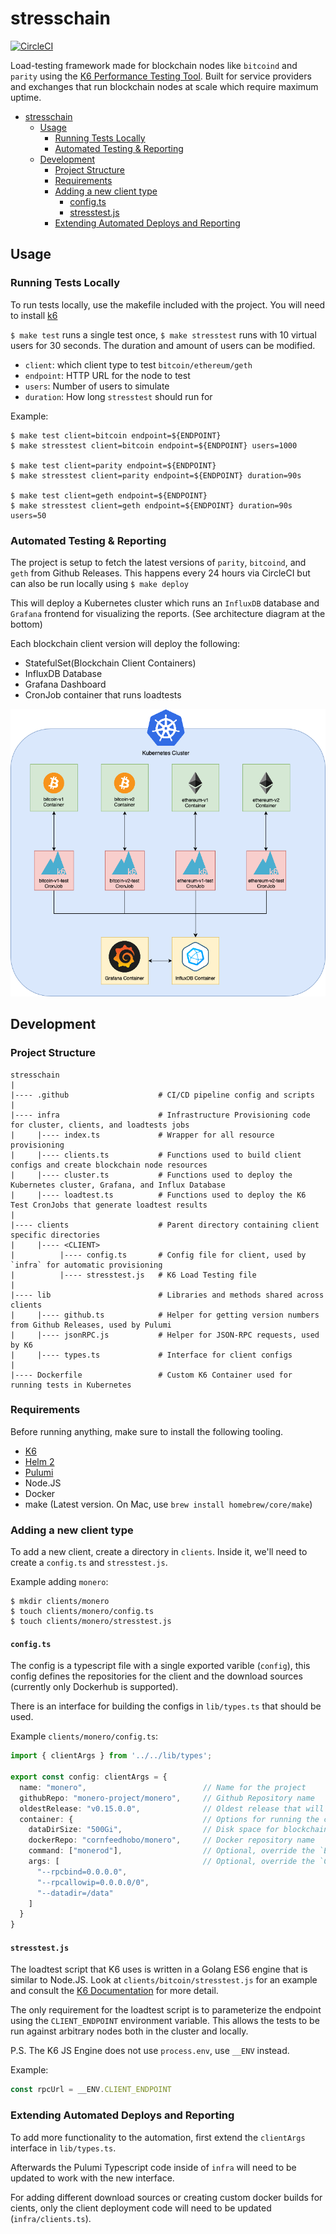 # stresschain

[![CircleCI](https://circleci.com/gh/mazamats/stresschain/tree/master.svg?style=svg&circle-token=ce36620890b54856c4feca4c1254b54ef49a9d5f)](https://circleci.com/gh/mazamats/stresschain/tree/master)

Load-testing framework made for blockchain nodes like `bitcoind` and `parity` using the [K6 Performance Testing Tool](https://k6.io). Built for service providers and exchanges that run blockchain nodes at scale which require maximum uptime.

- [stresschain](#stresschain)
  - [Usage](#usage)
    - [Running Tests Locally](#running-tests-locally)
    - [Automated Testing &amp; Reporting](#automated-testing-amp-reporting)
  - [Development](#development)
    - [Project Structure](#project-structure)
    - [Requirements](#requirements)
    - [Adding a new client type](#adding-a-new-client-type)
      - [config.ts](#configts)
      - [stresstest.js](#stresstestjs)
    - [Extending Automated Deploys and Reporting](#extending-automated-deploys-and-reporting)

## Usage

### Running Tests Locally

To run tests locally, use the makefile included with the project. You will need to install [k6](https://docs.k6.io/docs/installation)

`$ make test` runs a single test once, `$ make stresstest` runs with 10 virtual users for 30 seconds. The duration and amount of users can be modified.

- `client`: which client type to test `bitcoin/ethereum/geth`
- `endpoint`: HTTP URL for the node to test
- `users`: Number of users to simulate
- `duration`: How long `stresstest` should run for

Example:

```shell
$ make test client=bitcoin endpoint=${ENDPOINT}
$ make stresstest client=bitcoin endpoint=${ENDPOINT} users=1000

$ make test client=parity endpoint=${ENDPOINT}
$ make stresstest client=parity endpoint=${ENDPOINT} duration=90s

$ make test client=geth endpoint=${ENDPOINT}
$ make stresstest client=geth endpoint=${ENDPOINT} duration=90s users=50
```

### Automated Testing & Reporting

The project is setup to fetch the latest versions of `parity`, `bitcoind`, and `geth` from Github Releases. This happens every 24 hours via CircleCI but can also be run locally using `$ make deploy`

This will deploy a Kubernetes cluster which runs an `InfluxDB` database and `Grafana` frontend for visualizing the reports. (See architecture diagram at the bottom)

Each blockchain client version will deploy the following:

- StatefulSet(Blockchain Client Containers)
- InfluxDB Database
- Grafana Dashboard
- CronJob container that runs loadtests

![High Level Architecture](architecture.png)

## Development

### Project Structure

```
stresschain
|
|---- .github                    # CI/CD pipeline config and scripts
|
|---- infra                      # Infrastructure Provisioning code for cluster, clients, and loadtests jobs
|     |---- index.ts             # Wrapper for all resource provisioning
|     |---- clients.ts           # Functions used to build client configs and create blockchain node resources
|     |---- cluster.ts           # Functions used to deploy the Kubernetes cluster, Grafana, and Influx Database
|     |---- loadtest.ts          # Functions used to deploy the K6 Test CronJobs that generate loadtest results
|
|---- clients                    # Parent directory containing client specific directories
|     |---- <CLIENT>
|          |---- config.ts       # Config file for client, used by `infra` for automatic provisioning
|          |---- stresstest.js   # K6 Load Testing file
|
|---- lib                        # Libraries and methods shared across clients
|     |---- github.ts            # Helper for getting version numbers from Github Releases, used by Pulumi
|     |---- jsonRPC.js           # Helper for JSON-RPC requests, used by K6
|     |---- types.ts             # Interface for client configs
|
|---- Dockerfile                 # Custom K6 Container used for running tests in Kubernetes
```

### Requirements

Before running anything, make sure to install the following tooling.

- [K6](https://docs.k6.io/docs/installation)
- [Helm 2](https://helm.sh/docs/intro/install/)
- [Pulumi](https://www.pulumi.com/docs/get-started/install/)
- Node.JS
- Docker
- make (Latest version. On Mac, use `brew install homebrew/core/make`)

### Adding a new client type

To add a new client, create a directory in `clients`. Inside it, we'll need to create a `config.ts` and `stresstest.js`.

Example adding `monero`:

```shell
$ mkdir clients/monero
$ touch clients/monero/config.ts
$ touch clients/monero/stresstest.js
```

#### `config.ts`

The config is a typescript file with a single exported varible (`config`), this config defines the repositories for the client and the download sources (currently only Dockerhub is supported).

There is an interface for building the configs in `lib/types.ts` that should be used.

Example `clients/monero/config.ts`:

```typescript
import { clientArgs } from '../../lib/types';

export const config: clientArgs = {
  name: "monero",                          // Name for the project
  githubRepo: "monero-project/monero",     // Github Repository name
  oldestRelease: "v0.15.0.0",              // Oldest release that will get build/deployed/tested
  container: {                             // Options for running the container
    dataDirSize: "500Gi",                  // Disk space for blockchain data
    dockerRepo: "cornfeedhobo/monero",     // Docker repository name
    command: ["monerod"],                  // Optional, override the `ENTRYPOINT` for the container
    args: [                                // Optional, override the `CMD` for the container
      "--rpcbind=0.0.0.0",
      "--rpcallowip=0.0.0.0/0",
      "--datadir=/data"
    ]
  }
}
```

#### `stresstest.js`

The loadtest script that K6 uses is written in a Golang ES6 engine that is similar to Node.JS. Look at `clients/bitcoin/stresstest.js` for an example and consult the [K6 Documentation](https://docs.k6.io/docs) for more detail.

The only requirement for the loadtest script is to parameterize the endpoint using the `CLIENT_ENDPOINT` environment variable. This allows the tests to be run against arbitrary nodes both in the cluster and locally.

P.S. The K6 JS Engine does not use `process.env`, use `__ENV` instead.

Example:

```javascript
const rpcUrl = __ENV.CLIENT_ENDPOINT
```

### Extending Automated Deploys and Reporting

To add more functionality to the automation, first extend the `clientArgs` interface in `lib/types.ts`.

Afterwards the Pulumi Typescript code inside of `infra` will need to be updated to work with the new interface.

For adding different download sources or creating custom docker builds for cients, only the client deployment code will need to be updated (`infra/clients.ts`).